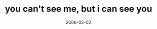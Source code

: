 ---
layout: base.njk
title : 'you can&#39;t see me, but i can see you' 
view_title : 'you can&#39;t see me, but i can see you' 
year : '2006' 
date : '2006-02-02' 
img_file : '/drawing/youcantseemebuticanseeyou.png' 
html_file : 'youcantseemebuticanseeyou' 
next_html : 'helooksmad.html' 
year_order : '34' 
permalink : "title/{{html_file}}.html"
---